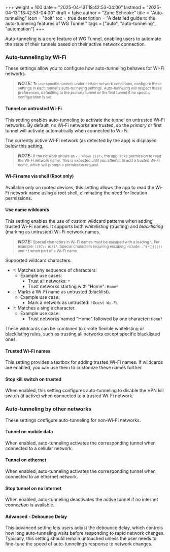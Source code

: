 +++
weight = 100
date = "2025-04-13T18:42:53-04:00"
lastmod = "2025-04-13T18:42:53-04:00"
draft = false
author = "Zane Schepke"
title = "Auto-tunneling"
icon = "bolt"
toc = true
description = "A detailed guide to the auto-tunneling features of WG Tunnel."
tags = ["auto", "auto-tunneling", "automation"]
+++

Auto-tunneling is a core feature of WG Tunnel, enabling users to automate the state of their tunnels based on their 
active network connection.

### Auto-tunneling by Wi-Fi

These settings allow you to configure how auto-tunneling behaves for Wi-Fi networks.

> **_NOTE:_** <small>To use specific tunnels under certain network conditions, configure these settings in each tunnel's 
> auto-tunneling settings. Auto-tunneling will respect these preferences, defaulting to the *primary* tunnel or the first 
> tunnel if no specific configuration is set.</small>

#### Tunnel on untrusted Wi-Fi

This setting enables auto-tunneling to activate the tunnel on untrusted Wi-Fi networks. By default, no Wi-Fi networks 
are trusted, so the *primary* or first tunnel will activate automatically when connected to Wi-Fi.

The currently active Wi-Fi network (as detected by the app) is displayed below this setting.

> **_NOTE:_** <small>If the network shows as `<unknown ssid>`, the app lacks permission to read the Wi-Fi network name. 
> This is expected until you attempt to add a *trusted Wi-Fi name*, which will prompt a permission request.</small>

#### Wi-Fi name via shell (Root only)

Available only on rooted devices, this setting allows the app to read the Wi-Fi network name using a root shell, 
eliminating the need for location permissions.

#### Use name wildcards

This setting enables the use of custom wildcard patterns when adding trusted Wi-Fi names. It supports both 
*whitelisting* (trusting) and *blacklisting* (marking as untrusted) Wi-Fi network names.

> **_NOTE:_** <small>Special characters in Wi-Fi names must be escaped with a leading `\`. For example: `\(5G\) Wifi*`. 
> Special characters requiring escaping include: `.^$+{}[]|()` and `*?` when part of a Wi-Fi name.</small>

Supported wildcard characters:
- `*`: Matches any sequence of characters.
  - Example use cases:
    - Trust all networks: `*`
    - Trust networks starting with "Home": `Home*`
- `!`: Marks a Wi-Fi name as untrusted (blacklist).
  - Example use case:
    - Mark a network as untrusted: `!Guest Wi-Fi`
- `?`: Matches a single character.
  - Example use case:
    - Trust networks named "Home" followed by one character: `Home?`

These wildcards can be combined to create flexible whitelisting or blacklisting rules, such as trusting all networks 
except specific blacklisted ones.

#### Trusted Wi-Fi names

This setting provides a textbox for adding trusted Wi-Fi names. If wildcards are enabled, you can use them to customize 
these names further.

#### Stop kill switch on trusted

When enabled, this setting configures auto-tunneling to disable the VPN kill switch (if active) when connected to a 
trusted Wi-Fi network.

### Auto-tunneling by other networks

These settings configure auto-tunneling for non-Wi-Fi networks.

#### Tunnel on mobile data

When enabled, auto-tunneling activates the corresponding tunnel when connected to a cellular network.

#### Tunnel on ethernet

When enabled, auto-tunneling activates the corresponding tunnel when connected to an ethernet network.

#### Stop tunnel on no internet

When enabled, auto-tunneling deactivates the active tunnel if no internet connection is available.

#### Advanced - Debounce Delay

This advanced setting lets users adjust the debounce delay, which controls how long auto-tunneling waits before 
responding to rapid network changes. Typically, this setting should remain untouched unless the user needs to fine-tune 
the speed of auto-tunneling’s response to network changes.
